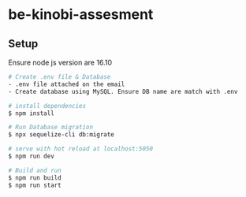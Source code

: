# be-kinobi-assesment

## Setup

Ensure node js version are 16.10

```bash
# Create .env file & Database
- .env file attached on the email
- Create database using MySQL. Ensure DB name are match with .env

# install dependencies
$ npm install

# Run Database migration
$ npx sequelize-cli db:migrate

# serve with hot reload at localhost:5050
$ npm run dev

# Build and run 
$ npm run build
$ npm run start

```

